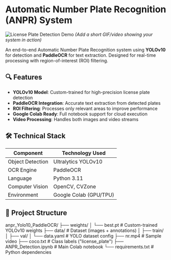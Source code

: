 # Automatic Number Plate Recognition (ANPR) System

![License Plate Detection Demo](demo.gif) *(Add a short GIF/video showing your system in action)*

An end-to-end Automatic Number Plate Recognition system using **YOLOv10** for detection and **PaddleOCR** for text extraction. Designed for real-time processing with region-of-interest (ROI) filtering.

## 🔍 Features
- **YOLOv10 Model**: Custom-trained for high-precision license plate detection
- **PaddleOCR Integration**: Accurate text extraction from detected plates
- **ROI Filtering**: Processes only relevant areas to improve performance
- **Google Colab Ready**: Full notebook support for cloud execution
- **Video Processing**: Handles both images and video streams

## 🛠️ Technical Stack
| Component          | Technology Used          |
|---------------------|--------------------------|
| Object Detection    | Ultralytics YOLOv10      |
| OCR Engine          | PaddleOCR                |
| Language            | Python 3.11              |
| Computer Vision     | OpenCV, CVZone           |
| Environment         | Google Colab (GPU/TPU)   |

## 📂 Project Structure

anpr_Yolo10_PaddleOCR/
├── weights/
│ └── best.pt # Custom-trained YOLOv10 weights
├── data/ # Dataset (images + annotations)
│ ├── train/
│ ├── val/
│ └── data.yaml # YOLO dataset config
├── nr.mp4 # Sample video
├── coco.txt # Class labels ("license_plate")
├── ANPR_Detection.ipynb # Main Colab notebook
└── requirements.txt # Python dependencies
